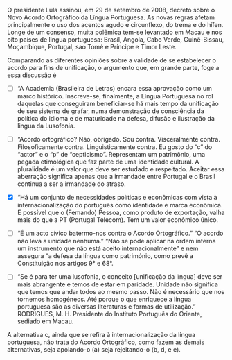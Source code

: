 

O presidente Lula assinou, em 29 de setembro de 2008, decreto sobre o Novo Acordo Ortográfico da Língua Portuguesa. As novas regras afetam principalmente o uso dos acentos agudo e circunflexo, do trema e do hífen. Longe de um consenso, muita polêmica tem-se levantado em Macau e nos oito países de lingua portuguesa: Brasil, Angola, Cabo Verde, Guinê-Bissau, Moçambique, Portugal, sao Tomé e Príncipe e Timor Leste.

Comparando as diferentes opiniões sobre a validade de se estabelecer o acordo para fins de unificação, o argumento que, em grande parte, foge a essa discussão é



- [ ] “A Academia (Brasileira de Letras) encara essa aprovação como um marco histórico. Inscreve-se, finalmente, a Língua Portuguesa no rol daquelas que conseguiram beneficiar-se há mais tempo da unificação de seu sistema de grafar, numa demonstração de consciência da política do idioma e de maturidade na defesa, difusão e ilustração da lingua da Lusofonia.
- [ ] “Acordo ortográfico? Não, obrigado. Sou contra. Visceralmente contra. Filosoficamente contra. Linguisticamente contra. Eu gosto do “c” do “actor” e o “p” de “cepticismo”. Representam um patrimônio, uma pegada etimológica que faz parte de uma identidade cultural. A pluralidade é um valor que deve ser estudado e respeitado. Aceitar essa aberração significa apenas que a irmandade entre Portugal e o Brasil continua a ser a irmandade do atraso.
- [x] “Há um conjunto de necessidades políticas e econômicas com vista à internacionalização do português como identidade e marca econômica. E possível que o (Femando) Pessoa, como produto de exportação, valha mais do que a PT (Portugal Telecom). Tem um valor econômico único.
- [ ] “É um acto cívico batermo-nos contra o Acordo Ortográfico.” “O acordo não leva a unidade nenhuma.” “Não se pode aplicar na ordem interna um instrumento que não está aceito internacionalmente” e nem assegura “a defesa da língua como património, como prevê a Constituição nos artigos 9° e 68°.
- [ ] “Se é para ter uma lusofonia, o conceito \[unificação da língua] deve ser mais abrangente e temos de estar em paridade. Unidade não significa que temos que andar todos ao mesmo passo. Não é necessário que nos tornemos homogéneos. Até porque o que enriquece a língua portuguesa são as diversas literaturas e formas de utilização.” RODRIGUES, M. H. Presidente do Instituto Português do Oriente, sediado em Macau.


A alternativa c, ainda que se refira à internacionalização da língua portuguesa, não trata do Acordo Ortográfico, como fazem as demais alternativas, seja apoiando-o (a) seja rejeitando-o (b, d, e e).
